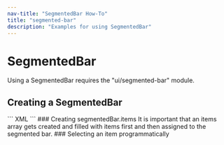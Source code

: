 ```yaml
---
nav-title: "SegmentedBar How-To"
title: "segmented-bar"
description: "Examples for using SegmentedBar"
---
```

# SegmentedBar
Using a SegmentedBar requires the "ui/segmented-bar" module.
<snippet id='article-require-segmentedbar-module'/>
## Creating a SegmentedBar
<snippet id='article-create-segmentedbar'/>
``` XML
<SegmentedBar>
  <SegmentedBar.items>
    <SegmentedBarItem title="Item 1" />
    <SegmentedBarItem title="Item 2" />
    <SegmentedBarItem title="Item 3" />
  </SegmentedBar.items>
</SegmentedBar>
```
### Creating segmentedBar.items
It is important that an items array gets created and filled with
items first and then assigned to the segmented bar.
<snippet id='article-creating-segmentedbar-items'/>
### Selecting an item programmatically
<snippet id='artcile-selecting-item'/>
